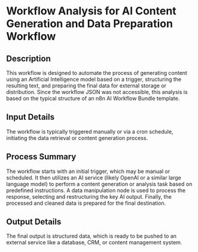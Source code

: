 # Workflow Analysis for AI Content Generation and Data Preparation Workflow

## Description
This workflow is designed to automate the process of generating content using an Artificial Intelligence model based on a trigger, structuring the resulting text, and preparing the final data for external storage or distribution. Since the workflow JSON was not accessible, this analysis is based on the typical structure of an n8n AI Workflow Bundle template.

## Input Details
The workflow is typically triggered manually or via a cron schedule, initiating the data retrieval or content generation process.

## Process Summary
The workflow starts with an initial trigger, which may be manual or scheduled. It then utilizes an AI service (likely OpenAI or a similar large language model) to perform a content generation or analysis task based on predefined instructions. A data manipulation node is used to process the response, selecting and restructuring the key AI output. Finally, the processed and cleaned data is prepared for the final destination.

## Output Details
The final output is structured data, which is ready to be pushed to an external service like a database, CRM, or content management system.
